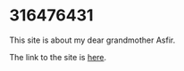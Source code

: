 # 316476431
This site is about my dear grandmother Asfir.

The link to the site is [here](https://web-development-environments-2023.github.io/316476431/).
